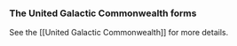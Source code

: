 
### The United Galactic Commonwealth forms

See the [[United Galactic Commonwealth]] for more details.